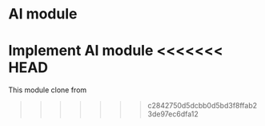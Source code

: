 # AI module
Implement AI module
<<<<<<< HEAD
=======
This module clone from
>>>>>>> c2842750d5dcbb0d5bd3f8ffab23de97ec6dfa12
